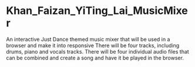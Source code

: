 # Khan_Faizan_YiTing_Lai_MusicMixer
An interactive Just Dance themed music mixer that will be used in a browser and make it into responsive There will be four tracks, including drums, piano and vocals tracks. There will be four individual audio files that can be combined and create a song and have it be played in the browser.

